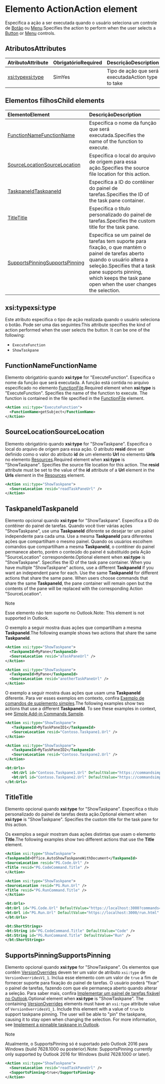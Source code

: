 # <a name="action-element"></a><span data-ttu-id="c0bae-101">Elemento Action</span><span class="sxs-lookup"><span data-stu-id="c0bae-101">Action element</span></span>

<span data-ttu-id="c0bae-102">Especifica a ação a ser executada quando o usuário seleciona um controle de [Botão](control.md#button-control) ou [Menu](control.md#menu-dropdown-button-controls).</span><span class="sxs-lookup"><span data-stu-id="c0bae-102">Specifies the action to perform when the user selects a  [Button](control.md#button-control) or [Menu](control.md#menu-dropdown-button-controls) controls.</span></span>
 
## <a name="attributes"></a><span data-ttu-id="c0bae-103">Atributos</span><span class="sxs-lookup"><span data-stu-id="c0bae-103">Attributes</span></span>

|  <span data-ttu-id="c0bae-104">Atributo</span><span class="sxs-lookup"><span data-stu-id="c0bae-104">Attribute</span></span>  |  <span data-ttu-id="c0bae-105">Obrigatório</span><span class="sxs-lookup"><span data-stu-id="c0bae-105">Required</span></span>  |  <span data-ttu-id="c0bae-106">Descrição</span><span class="sxs-lookup"><span data-stu-id="c0bae-106">Description</span></span>  |
|:-----|:-----|:-----|
|  [<span data-ttu-id="c0bae-107">xsi:type</span><span class="sxs-lookup"><span data-stu-id="c0bae-107">xsi:type</span></span>](#xsitype)  |  <span data-ttu-id="c0bae-108">Sim</span><span class="sxs-lookup"><span data-stu-id="c0bae-108">Yes</span></span>  | <span data-ttu-id="c0bae-109">Tipo de ação que será executada</span><span class="sxs-lookup"><span data-stu-id="c0bae-109">Action type to take</span></span>|

## <a name="child-elements"></a><span data-ttu-id="c0bae-110">Elementos filhos</span><span class="sxs-lookup"><span data-stu-id="c0bae-110">Child elements</span></span>

|  <span data-ttu-id="c0bae-111">Elemento</span><span class="sxs-lookup"><span data-stu-id="c0bae-111">Element</span></span> |  <span data-ttu-id="c0bae-112">Descrição</span><span class="sxs-lookup"><span data-stu-id="c0bae-112">Description</span></span>  |
|:-----|:-----|
|  [<span data-ttu-id="c0bae-113">FunctionName</span><span class="sxs-lookup"><span data-stu-id="c0bae-113">FunctionName</span></span>](#functionname) |    <span data-ttu-id="c0bae-114">Especifica o nome da função que será executada.</span><span class="sxs-lookup"><span data-stu-id="c0bae-114">Specifies the name of the function to execute.</span></span> |
|  [<span data-ttu-id="c0bae-115">SourceLocation</span><span class="sxs-lookup"><span data-stu-id="c0bae-115">SourceLocation</span></span>](#sourcelocation) |    <span data-ttu-id="c0bae-116">Especifica o local do arquivo de origem para essa ação.</span><span class="sxs-lookup"><span data-stu-id="c0bae-116">Specifies the source file location for this action.</span></span> |
|  [<span data-ttu-id="c0bae-117">TaskpaneId</span><span class="sxs-lookup"><span data-stu-id="c0bae-117">TaskpaneId</span></span>](#taskpaneid) | <span data-ttu-id="c0bae-118">Especifica a ID do contêiner do painel de tarefas.</span><span class="sxs-lookup"><span data-stu-id="c0bae-118">Specifies the ID of the task pane container.</span></span>|
|  [<span data-ttu-id="c0bae-119">Title</span><span class="sxs-lookup"><span data-stu-id="c0bae-119">Title</span></span>](#title) | <span data-ttu-id="c0bae-120">Especifica o título personalizado do painel de tarefas.</span><span class="sxs-lookup"><span data-stu-id="c0bae-120">Specifies the custom title for the task pane.</span></span>|
|  [<span data-ttu-id="c0bae-121">SupportsPinning</span><span class="sxs-lookup"><span data-stu-id="c0bae-121">SupportsPinning</span></span>](#supportspinning) | <span data-ttu-id="c0bae-122">Especifica se um painel de tarefas tem suporte para fixação, o que mantém o painel de tarefas aberto quando o usuário altera a seleção.</span><span class="sxs-lookup"><span data-stu-id="c0bae-122">Specifies that a task pane supports pinning, which keeps the task pane open when the user changes the selection.</span></span>|
  

## <a name="xsitype"></a><span data-ttu-id="c0bae-123">xsi:type</span><span class="sxs-lookup"><span data-stu-id="c0bae-123">xsi:type</span></span>

<span data-ttu-id="c0bae-p101">Este atributo especifica o tipo de ação realizada quando o usuário seleciona o botão. Pode ser uma das seguintes:</span><span class="sxs-lookup"><span data-stu-id="c0bae-p101">This attribute specifies the kind of action performed when the user selects the button. It can be one of the following:</span></span>

- `ExecuteFunction`
- `ShowTaskpane`

## <a name="functionname"></a><span data-ttu-id="c0bae-126">FunctionName</span><span class="sxs-lookup"><span data-stu-id="c0bae-126">FunctionName</span></span>

<span data-ttu-id="c0bae-p102">Elemento obrigatório quando **xsi:type** for "ExecuteFunction". Especifica o nome da função que será executada. A função está contida no arquivo especificado no elemento [FunctionFile](functionfile.md).</span><span class="sxs-lookup"><span data-stu-id="c0bae-p102">Required element when **xsi:type** is "ExecuteFunction". Specifies the name of the function to execute. The function is contained in the file specified in the [FunctionFile](functionfile.md) element.</span></span>

```xml
<Action xsi:type="ExecuteFunction">
  <FunctionName>getSubject</FunctionName>
</Action>
```

## <a name="sourcelocation"></a><span data-ttu-id="c0bae-130">SourceLocation</span><span class="sxs-lookup"><span data-stu-id="c0bae-130">SourceLocation</span></span>

<span data-ttu-id="c0bae-p103">Elemento obrigatório quando **xsi:type** for "ShowTaskpane". Especifica o local do arquivo de origem para essa ação. O atributo **resid** deve ser definido como o valor do atributo **id** de um elemento **Url** no elemento **Urls** no elemento [Resources](resources.md).</span><span class="sxs-lookup"><span data-stu-id="c0bae-p103">Required element when  **xsi:type** is "ShowTaskpane". Specifies the source file location for this action. The **resid** attribute must be set to the value of the **id** attribute of a **Url** element in the **Urls** element in the [Resources](resources.md) element.</span></span>

```xml
<Action xsi:type="ShowTaskpane">
  <SourceLocation resid="readTaskPaneUrl" />
</Action>
```  

## <a name="taskpaneid"></a><span data-ttu-id="c0bae-134">TaskpaneId</span><span class="sxs-lookup"><span data-stu-id="c0bae-134">TaskpaneId</span></span>

<span data-ttu-id="c0bae-p104">Elemento opcional quando **xsi:type** for "ShowTaskpane". Especifica a ID do contêiner do painel de tarefas. Quando você tiver várias ações "ShowTaskpane", use uma **TaskpaneId** diferente se desejar ter um painel independente para cada uma. Use a mesma **TaskpaneId** para diferentes ações que compartilham o mesmo painel. Quando os usuários escolhem comandos que compartilham a mesma **TaskpaneId**, o contêiner do painel permanece aberto, porém o conteúdo do painel é substituído pela Ação "SourceLocation" correspondente.</span><span class="sxs-lookup"><span data-stu-id="c0bae-p104">Optional element when  **xsi:type** is "ShowTaskpane". Specifies the ID of the task pane container. When you have multiple "ShowTaskpane" actions, use a different **TaskpaneId** if you want an independent pane for each. Use the same **TaskpaneId** for  different actions that share the same pane. When users choose commands that share the same **TaskpaneId**, the pane container will remain open but the contents of the pane will be replaced with the corresponding Action "SourceLocation".</span></span> 

> [!NOTE]
> <span data-ttu-id="c0bae-140">Esse elemento não tem suporte no Outlook.</span><span class="sxs-lookup"><span data-stu-id="c0bae-140">Note: This element is not supported in Outlook.</span></span>

<span data-ttu-id="c0bae-141">O exemplo a seguir mostra duas ações que compartilham a mesma **TaskpaneId**.</span><span class="sxs-lookup"><span data-stu-id="c0bae-141">The following example shows two actions that share the same **TaskpaneId**.</span></span> 

```xml
<Action xsi:type="ShowTaskpane">
  <TaskpaneId>MyPane</TaskpaneId>
  <SourceLocation resid="aTaskPaneUrl" />
</Action>

<Action xsi:type="ShowTaskpane">
  <TaskpaneId>MyPane</TaskpaneId>
  <SourceLocation resid="anotherTaskPaneUrl" />
</Action>
```  

<span data-ttu-id="c0bae-p105">O exemplo a seguir mostra duas ações que usam uma **TaskpaneId** diferente. Para ver esses exemplos em contexto, confira [Exemplo de comandos de suplemento simples](https://github.com/OfficeDev/Office-Add-in-Commands-Samples/blob/master/Simple/Manifest/SimpleAddin.xml).</span><span class="sxs-lookup"><span data-stu-id="c0bae-p105">The following examples show two actions that use a different **TaskpaneId**. To see these examples in context, see [Simple Add-in Commands Sample](https://github.com/OfficeDev/Office-Add-in-Commands-Samples/blob/master/Simple/Manifest/SimpleAddin.xml).</span></span>

```xml
<Action xsi:type="ShowTaskpane">
   <TaskpaneId>MyTaskPaneID1</TaskpaneId>
   <SourceLocation resid="Contoso.Taskpane1.Url" />
</Action>

<Action xsi:type="ShowTaskpane">
   <TaskpaneId>MyTaskPaneID2</TaskpaneId>
   <SourceLocation resid="Contoso.Taskpane2.Url" />
</Action>
```  

```xml
<bt:Urls>
   <bt:Url id="Contoso.Taskpane1.Url" DefaultValue="https://commandsimple.azurewebsites.net/Taskpane.html" />
   <bt:Url id="Contoso.Taskpane2.Url" DefaultValue="https://commandsimple.azurewebsites.net/Taskpane2.html" />
</bt:Urls>
```  

## <a name="title"></a><span data-ttu-id="c0bae-144">Title</span><span class="sxs-lookup"><span data-stu-id="c0bae-144">Title</span></span>
<span data-ttu-id="c0bae-p106">Elemento opcional quando **xsi:type**  for "ShowTaskpane". Especifica o título personalizado do painel de tarefas desta ação.</span><span class="sxs-lookup"><span data-stu-id="c0bae-p106">Optional element when  **xsi:type** is "ShowTaskpane". Specifies the custom title for the task pane for this action.</span></span> 

<span data-ttu-id="c0bae-147">Os exemplos a seguir mostram duas ações distintas que usam o elemento **Title**.</span><span class="sxs-lookup"><span data-stu-id="c0bae-147">The following examples show two different actions that use the **Title** element.</span></span>

```xml
<Action xsi:type="ShowTaskpane">
<TaskpaneId>Office.AutoShowTaskpaneWithDocument</TaskpaneId>
<SourceLocation resid="PG.Code.Url" />
<Title resid="PG.CodeCommand.Title" />
</Action>
``` 

```xml
<Action xsi:type="ShowTaskpane">
<SourceLocation resid="PG.Run.Url" />
<Title resid="PG.RunCommand.Title" />
</Action>
``` 

```xml
<bt:Urls>
<bt:Url id="PG.Code.Url" DefaultValue="https://localhost:3000?commands=1" />
<bt:Url id="PG.Run.Url" DefaultValue="https://localhost:3000/run.html" />
</bt:Urls>
``` 

```xml
<bt:ShortStrings>
<bt:String id="PG.CodeCommand.Title" DefaultValue="Code" />
<bt:String id="PG.RunCommand.Title" DefaultValue="Run" />
</bt:ShortStrings>
``` 

## <a name="supportspinning"></a><span data-ttu-id="c0bae-148">SupportsPinning</span><span class="sxs-lookup"><span data-stu-id="c0bae-148">SupportsPinning</span></span>

<span data-ttu-id="c0bae-p107">Elemento opcional quando **xsi:type** for "ShowTaskpane". Os elementos que contêm [VersionOverrides](versionoverrides.md) devem ter um valor de atributo `xsi:type` de `VersionOverridesV1_1`. Inclua esse elemento com um valor de `true` a fim de fornecer suporte para fixação do painel de tarefas. O usuário poderá "fixar" o painel de tarefas, fazendo com que ele permaneça aberto quando alterar a seleção. Para saber mais, confira [Implementar um painel de tarefas fixável no Outlook](https://docs.microsoft.com/outlook/add-ins/pinnable-taskpane).</span><span class="sxs-lookup"><span data-stu-id="c0bae-p107">Optional element when **xsi:type** is "ShowTaskpane". The containing [VersionOverrides](versionoverrides.md) elements must have an `xsi:type` attribute value of `VersionOverridesV1_1`. Include this element with a value of `true` to support taskpane pinning. The user will be able to "pin" the taskpane, causing it to stay open when changing the selection. For more information, see [Implement a pinnable taskpane in Outlook](https://docs.microsoft.com/outlook/add-ins/pinnable-taskpane).</span></span>

> [!NOTE]
> <span data-ttu-id="c0bae-154">Atualmente, o SupportsPinning só é suportado pelo Outlook 2016 para Windows (build 7628.1000 ou posterior).</span><span class="sxs-lookup"><span data-stu-id="c0bae-154">Note: SupportsPinning currently only supported by Outlook 2016 for Windows (build 7628.1000 or later).</span></span>

```xml
<Action xsi:type="ShowTaskpane">
  <SourceLocation resid="readTaskPaneUrl" />
  <SupportsPinning>true</SupportsPinning>
</Action>
```


